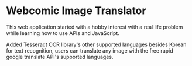 # Webcomic Image Translator

This web application started with a hobby interest with a real life problem while learning how to use APIs and JavaScript. 


Added Tesseract OCR library's other supported languages besides Korean for text recognition, users can translate any image with the free rapid google translate API's supported languages.
